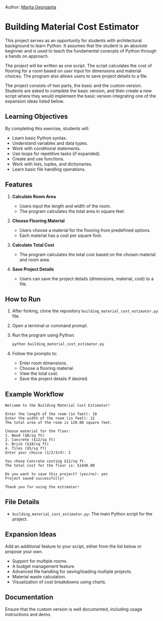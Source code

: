 Author: [Marita Georganta](https://github.com/maritaganta)

# Building Material Cost Estimator

This project serves as an opportunity for students with architectural background to learn Python. It assumes that the student is an absolute beginner and is used to teach the fundamental conecpts of Python through a hands on approach.

The project will be written as one script. The script calculates the cost of flooring for a room based on user input for dimensions and material choices. The program also allows users to save project details to a file.

The project consists of two parts, the basic and the custom version. Students are asked to complete the basic version, and then create a new script where they would implement the basic version integrating one of the expansion ideas listed below.

## Learning Objectives
By completing this exercise, students will:

- Learn basic Python syntax.
- Understand variables and data types.
- Work with conditional statements.
- Use loops for repetitive tasks (if expanded).
- Create and use functions.
- Work with lists, tuples, and dictionaries.
- Learn basic file handling operations.

## Features
1. **Calculate Room Area**
   - Users input the length and width of the room.
   - The program calculates the total area in square feet.

2. **Choose Flooring Material**
   - Users choose a material for the flooring from predefined options.
   - Each material has a cost per square foot.

3. **Calculate Total Cost**
   - The program calculates the total cost based on the chosen material and room area.

4. **Save Project Details**
   - Users can save the project details (dimensions, material, cost) to a file.

## How to Run
1. After forking, clone the repository `building_material_cost_estimator.py` file.
2. Open a terminal or command prompt.
3. Run the program using Python:

   ```bash
   python building_material_cost_estimator.py
   ```

4. Follow the prompts to:
   - Enter room dimensions.
   - Choose a flooring material.
   - View the total cost.
   - Save the project details if desired.

## Example Workflow
```plaintext
Welcome to the Building Material Cost Estimator!

Enter the length of the room (in feet): 10
Enter the width of the room (in feet): 12
The total area of the room is 120.00 square feet.

Choose material for the floor:
1. Wood ($8/sq ft)
2. Concrete ($12/sq ft)
3. Brick ($10/sq ft)
4. Tiles ($5/sq ft)
Enter your choice (1/2/3/4): 2

You chose Concrete costing $12/sq ft.
The total cost for the floor is: $1440.00

Do you want to save this project? (yes/no): yes
Project saved successfully!

Thank you for using the estimator!
```

## File Details
- `building_material_cost_estimator.py`: The main Python script for the project.

## Expansion Ideas
Add an additional feature to your script, either from the list below or propose your own.
- Support for multiple rooms.
- A budget management feature.
- Advanced file handling for saving/loading multiple projects.
- Material waste calculation.
- Visualization of cost breakdowns using charts.

## Documentation
Ensure that the custom version is well documented, including usage instructions and demo.

